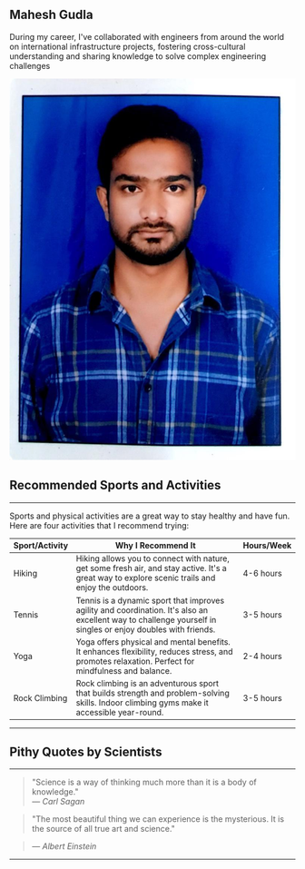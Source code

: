 ## Mahesh Gudla

During my career, I've collaborated with engineers from around the world on international infrastructure projects, fostering cross-cultural understanding and sharing knowledge to solve complex engineering challenges

![My Image](myImage.jpeg)

## Recommended Sports and Activities

---

Sports and physical activities are a great way to stay healthy and have fun. Here are four activities that I recommend trying:


| Sport/Activity  | Why I Recommend It                  | Hours/Week |
|-----------------|------------------------------------|------------|
| Hiking          | Hiking allows you to connect with nature, get some fresh air, and stay active. It's a great way to explore scenic trails and enjoy the outdoors. | 4-6 hours  |
| Tennis          | Tennis is a dynamic sport that improves agility and coordination. It's also an excellent way to challenge yourself in singles or enjoy doubles with friends. | 3-5 hours  |
| Yoga            | Yoga offers physical and mental benefits. It enhances flexibility, reduces stress, and promotes relaxation. Perfect for mindfulness and balance. | 2-4 hours  |
| Rock Climbing   | Rock climbing is an adventurous sport that builds strength and problem-solving skills. Indoor climbing gyms make it accessible year-round. | 3-5 hours  |


---

## Pithy Quotes by Scientists

---

> "Science is a way of thinking much more than it is a body of knowledge."  
> — *Carl Sagan*

> "The most beautiful thing we can experience is the mysterious. It is the source of all true art and science." 

> — *Albert Einstein*


---